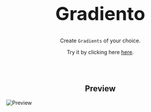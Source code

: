 <div align="center">
<h1 style="font-size:50px;"> Gradiento </h1>

Create `Gradients` of your choice.

</div>
<p align = "center">Try it by clicking here <a href = "https://hammad-001.github.io/Math-HUT/">here</a>.</p>

<br>
<br>
<h2 align = "center">Preview</h2>

![Preview](Readme/Demo.gif)
